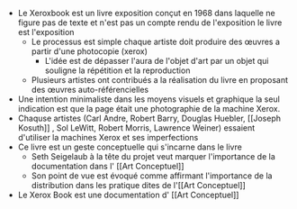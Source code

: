 - Le Xeroxbook est un livre exposition conçut en 1968 dans laquelle ne figure pas de texte et n'est pas un compte rendu de l'exposition le livre est l'exposition
	- Le processus est simple chaque artiste doit produire des œuvres a partir d'une photocopie (xerox)
		- L'idée est de dépasser l'aura de l'objet d'art par un objet qui souligne la répétition et la reproduction
	- Plusieurs artistes ont contribués a la réalisation du livre en proposant des œuvres auto-référencielles
- Une intention minimaliste dans les moyens visuels et graphique la seul indication est que la page était une photographie de la machine Xerox.
- Chaquse artistes (Carl Andre, Robert Barry, Douglas Huebler, [[Joseph Kosuth]] , Sol LeWitt, Robert Morris, Lawrence Weiner) essaient d'utiliser la machines Xerox et ses imperfections
- Ce livre est un geste conceptuelle qui s'incarne dans le livre
	- Seth Seigelaub à la tête du projet veut marquer l'importance de la documentation dans l' [[Art Conceptuel]]
	- Son point de vue est évoqué comme affirmant l'importance de la distribution dans les pratique dites de l'[[Art Conceptuel]]
- Le Xerox Book est une documentation d' [[Art Conceptuel]]